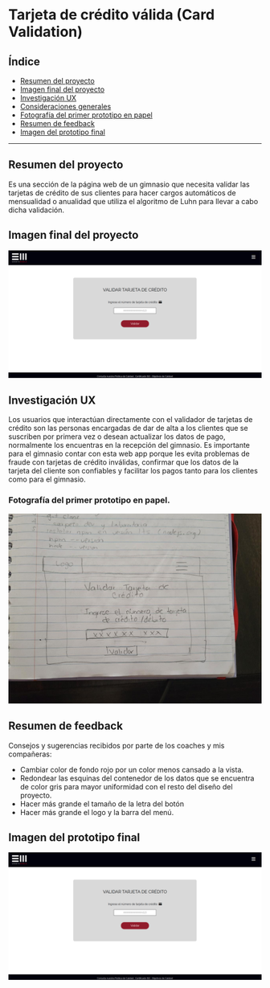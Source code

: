 # Tarjeta de crédito válida (Card Validation) 

## Índice

* [Resumen del proyecto](#resumen-del-proyecto)
* [Imagen final del proyecto](#imagen-final-del-proyecto)
* [Investigación UX](#investigación-ux)
* [Consideraciones generales](#4-consideraciones-generales)
* [Fotografía del primer prototipo en papel](#fotografía-del-primer-prototipo-en-papel)
* [Resumen de feedback](#resumen-de-feedback)
* [Imagen del prototipo final](#imagen-del-prototipo-final)


***

## Resumen del proyecto
Es una sección de la página web de un gimnasio que necesita validar las tarjetas de crédito de sus clientes para hacer cargos automáticos de mensualidad o anualidad que utiliza el algoritmo de Luhn para llevar a cabo dicha validación.
 
## Imagen final del proyecto

![Imagen final del proyecto](https://github.com/vanesadeneb/CDMX013-card-validation/blob/main/src/img/cardValidationImageProject.png)

## Investigación UX

Los usuarios que interactúan directamente con el validador de tarjetas de crédito son las personas encargadas de dar de alta a los clientes que se suscriben por primera vez o desean actualizar los datos de pago, normalmente los encuentras en la recepción del gimnasio.
Es importante para el gimnasio contar con esta web app porque les evita problemas de fraude con tarjetas de crédito inválidas, confirmar que los datos de la tarjeta del cliente son confiables y facilitar los pagos tanto para los clientes como para el gimnasio.

### Fotografía del primer prototipo en papel.
![Fotografia del primer protoripo en papel](https://github.com/vanesadeneb/CDMX013-card-validation/blob/main/src/img/prototipoCardValidation.jpeg)

## Resumen de feedback
Consejos y sugerencias recibidos por parte de los coaches y mis compañeras:
* Cambiar color de fondo rojo por un color menos cansado a la vista.
* Redondear las esquinas del contenedor de los datos que se encuentra de color gris para mayor uniformidad con el resto del diseño del proyecto.
* Hacer más grande el tamaño de la letra del botón
* Hacer más grande el logo y la barra del menú.


## Imagen del prototipo final
![Prototipo final](https://github.com/vanesadeneb/CDMX013-card-validation/blob/main/src/img/cardValidationImageProject.png)

